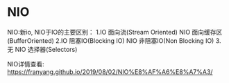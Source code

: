 # NIO
NIO:新io,
NIO于IO的主要区别：
 1.IO 面向流(Stream Oriented)    NIO 面向缓存区(BufferOriented)
 2.IO 阻塞IO(Blocking IO)        NIO 非阻塞IO(Non Blocking IO)
 3.无                            NIO 选择器(Selectors)

NIO详情查看: https://franyang.github.io/2019/08/02/NIO%E8%AF%A6%E8%A7%A3/
 